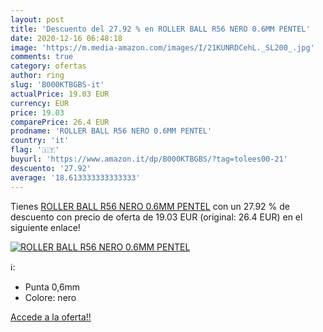 ```yaml
---
layout: post
title: 'Descuento del 27.92 % en ROLLER BALL R56 NERO 0.6MM PENTEL'
date: 2020-12-16 06:48:18
image: 'https://m.media-amazon.com/images/I/21KUNRDCehL._SL200_.jpg'
comments: true
category: ofertas
author: ring
slug: 'B000KTBGBS-it'
actualPrice: 19.03 EUR
currency: EUR
price: 19.03
comparePrice: 26.4 EUR
prodname: 'ROLLER BALL R56 NERO 0.6MM PENTEL'
country: 'it'
flag: '🇮🇹'
buyurl: 'https://www.amazon.it/dp/B000KTBGBS/?tag=tolees00-21'
descuento: '27.92'
average: '18.613333333333333'
---
```


Tienes [ROLLER BALL R56 NERO 0.6MM PENTEL](https://www.amazon.it/dp/B000KTBGBS/?tag=tolees00-21) con un 27.92 % de descuento con precio de oferta de 19.03 EUR (original: 26.4 EUR) en el siguiente enlace!

[![ROLLER BALL R56 NERO 0.6MM PENTEL](https://m.media-amazon.com/images/I/21KUNRDCehL._SL200_.jpg)](https://www.amazon.it/dp/B000KTBGBS/?tag=tolees00-21)

ℹ️:

- Punta 0,6mm
- Colore: nero

[Accede a la oferta!!](https://www.amazon.it/dp/B000KTBGBS/?tag=tolees00-21)
